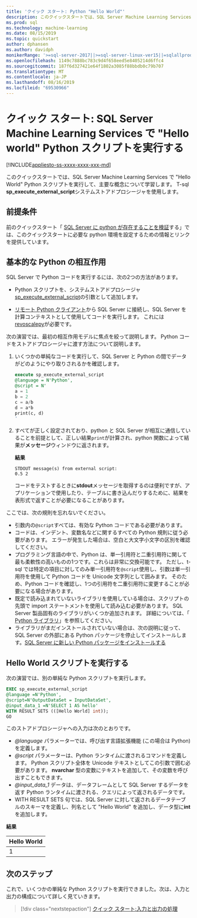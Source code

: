 ```yaml
---
title: 'クイック スタート: Python "Hello World"'
description: このクイックスタートでは、SQL Server Machine Learning Services で "Hello World" Python スクリプトを実行して、主要な概念について学習します。 T-sql sp_execute_external_script システムストアドプロシージャを使用します。
ms.prod: sql
ms.technology: machine-learning
ms.date: 08/15/2019
ms.topic: quickstart
author: dphansen
ms.author: davidph
monikerRange: '>=sql-server-2017||>=sql-server-linux-ver15||=sqlallproducts-allversions'
ms.openlocfilehash: 1149c7888bc783c9d4f658eed5e8405214d6ffc4
ms.sourcegitcommit: 187f6d327421e64f1802a3085f88bbdb0c79b707
ms.translationtype: MT
ms.contentlocale: ja-JP
ms.lasthandoff: 08/16/2019
ms.locfileid: "69530966"
---
```

# <a name="quickstart-run-a-hello-world-python-script-on-sql-server-machine-learning-services"></a>クイック スタート: SQL Server Machine Learning Services で "Hello world" Python スクリプトを実行する
[!INCLUDE[appliesto-ss-xxxx-xxxx-xxx-md](../../includes/appliesto-ss-xxxx-xxxx-xxx-md.md)]

このクイックスタートでは、SQL Server Machine Learning Services で "Hello World" Python スクリプトを実行して、主要な概念について学習します。 T-sql **sp_execute_external_script**システムストアドプロシージャを使用します。

## <a name="prerequisites"></a>前提条件

前のクイックスタート「 [SQL Server に python が存在することを検証](quickstart-python-verify.md)する」では、このクイックスタートに必要な python 環境を設定するための情報とリンクを提供しています。

## <a name="basic-python-interaction"></a>基本的な Python の相互作用

SQL Server で Python コードを実行するには、次の2つの方法があります。

+ Python スクリプトを、システムストアドプロシージャ[sp_execute_external_script](../../relational-databases/system-stored-procedures/sp-execute-external-script-transact-sql.md)の引数として追加します。

+ [リモート Python クライアント](../python/setup-python-client-tools-sql.md)から SQL Server に接続し、SQL Server を計算コンテキストとして使用してコードを実行します。 これには[revoscalepy](../python/ref-py-revoscalepy.md)が必要です。

次の演習では、最初の相互作用モデルに焦点を絞って説明します。 Python コードをストアドプロシージャに渡す方法について説明します。

1. いくつかの単純なコードを実行して、SQL Server と Python の間でデータがどのようにやり取りされるかを確認します。

    ```sql
    execute sp_execute_external_script 
    @language = N'Python', 
    @script = N'
    a = 1
    b = 2
    c = a/b
    d = a*b
    print(c, d)
    '
    ```

2. すべてが正しく設定されており、python と SQL Server が相互に通信していることを前提として、正しい結果`print`が計算され、python 関数によって結果が**メッセージ**ウィンドウに返されます。

    **結果**

    ```text
    STDOUT message(s) from external script: 
    0.5 2
    ```

    コードをテストするときに**stdout**メッセージを取得するのは便利ですが、アプリケーションで使用したり、テーブルに書き込んだりするために、結果を表形式で返すことが必要になることがあります。

ここでは、次の規則を忘れないでください。

+ 引数内の`@script`すべては、有効な Python コードである必要があります。 
+ コードは、インデント、変数名などに関するすべての Python 規則に従う必要があります。 エラーが発生した場合は、空白と大文字小文字の区別を確認してください。
+ プログラミング言語の中で、Python は、単一引用符と二重引用符に関して最も柔軟性の高いものの1つです。これらは非常に交換可能です。 ただし、t-sql では特定の項目に対してのみ単一引用符を`@script`使用し、引数は単一引用符を使用して Python コードを Unicode 文字列として囲みます。 そのため、Python コードを確認し、1つの引用符を二重引用符に変更することが必要になる場合があります。
+ 既定で読み込まれていないライブラリを使用している場合は、スクリプトの先頭で import ステートメントを使用して読み込む必要があります。 SQL Server 製品固有のライブラリがいくつか追加されます。 詳細については、「 [Python ライブラリ](../python/python-libraries-and-data-types.md)」を参照してください。
+ ライブラリがまだインストールされていない場合は、次の説明に従って、SQL Server の外部にある Python パッケージを停止してインストールします。[SQL Server に新しい Python パッケージをインストールする](../python/install-additional-python-packages-on-sql-server.md)

## <a name="run-a-hello-world-script"></a>Hello World スクリプトを実行する

次の演習では、別の単純な Python スクリプトを実行します。

```sql
EXEC sp_execute_external_script
@language =N'Python',
@script=N'OutputDataSet = InputDataSet',
@input_data_1 =N'SELECT 1 AS hello'
WITH RESULT SETS (([Hello World] int));
GO
```

このストアドプロシージャへの入力は次のとおりです。

+ *@language* パラメーターでは、呼び出す言語拡張機能 (この場合は Python) を定義します。
+ *@script* パラメーターは、Python ランタイムに渡されるコマンドを定義します。 Python スクリプト全体を Unicode テキストとしてこの引数で囲む必要があります。 **nvarchar** 型の変数にテキストを追加して、その変数を呼び出すこともできます。
+ *@input_data_1* データは、データフレームとして SQL Server するデータを返す Python ランタイムに渡される、クエリによって返されるデータです。
+ WITH RESULT SETS 句では、SQL Server に対して返されるデータテーブルのスキーマを定義し、列名として "Hello World" を追加し、データ型に**int**を追加します。

**結果**

| Hello World |
|-------------|
| 1 |

## <a name="next-steps"></a>次のステップ

これで、いくつかの単純な Python スクリプトを実行できました。次は、入力と出力の構成について詳しく見ていきます。

> [!div class="nextstepaction"]
> [クイック スタート:入力と出力の処理](quickstart-python-inputs-and-outputs.md)
